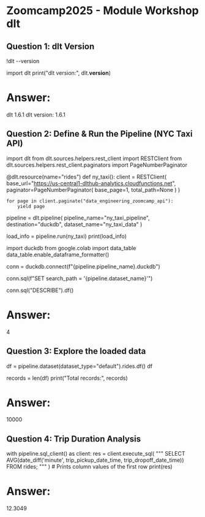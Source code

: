 # Zoomcamp2025 - Module Workshop dlt

## Question 1: dlt Version
!dlt --version

import dlt
print("dlt version:", dlt.__version__)

# Answer:
dlt 1.6.1
dlt version: 1.6.1


## Question 2: Define & Run the Pipeline (NYC Taxi API)
import dlt
from dlt.sources.helpers.rest_client import RESTClient
from dlt.sources.helpers.rest_client.paginators import PageNumberPaginator

@dlt.resource(name="rides")
def ny_taxi():
    client = RESTClient(
        base_url="https://us-central1-dlthub-analytics.cloudfunctions.net",
        paginator=PageNumberPaginator(
            base_page=1,
            total_path=None
        )
    )

    for page in client.paginate("data_engineering_zoomcamp_api"): 
        yield page


pipeline = dlt.pipeline(
    pipeline_name="ny_taxi_pipeline",
    destination="duckdb",
    dataset_name="ny_taxi_data"
)

load_info = pipeline.run(ny_taxi)
print(load_info)

import duckdb
from google.colab import data_table
data_table.enable_dataframe_formatter()

conn = duckdb.connect(f"{pipeline.pipeline_name}.duckdb")

conn.sql(f"SET search_path = '{pipeline.dataset_name}'")

conn.sql("DESCRIBE").df()

# Answer:
4


## Question 3: Explore the loaded data
df = pipeline.dataset(dataset_type="default").rides.df()
df

records = len(df)
print("Total records:", records)

# Answer:
10000


## Question 4: Trip Duration Analysis
with pipeline.sql_client() as client:
    res = client.execute_sql(
            """
            SELECT
            AVG(date_diff('minute', trip_pickup_date_time, trip_dropoff_date_time))
            FROM rides;
            """
        )
    # Prints column values of the first row
    print(res)

# Answer:
12.3049


